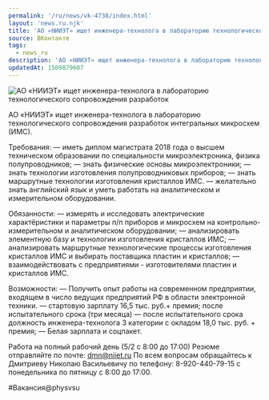```yaml
---
permalink: '/ru/news/vk-4738/index.html'
layout: 'news.ru.njk'
title: 'АО «НИИЭТ» ищет инженера-технолога в лабораторию технологического сопровождения разработок интегральных микросхем'
source: ВКонтакте
tags:
  - news_ru
description: 'АО «НИИЭТ» ищет инженера-технолога в лабораторию технологического сопровождения разработок интегральных микросхем'
updatedAt: 1509879607
---
```

![АО «НИИЭТ» ищет инженера-технолога в лабораторию технологического сопровождения разработок](https://sun9-66.userapi.com/impf/c840536/v840536805/1f56c/GZa3gzlnbsw.jpg?size=900x600&quality=96&proxy=1&sign=f27277510a13f6e9dc9182a0db3939d2&c_uniq_tag=EN5E6b4uT1pUKQ-hmJ7Ic18Lnm_UAu_ZGDHzCwsFV7g&type=album)

АО «НИИЭТ» ищет инженера-технолога в лабораторию технологического сопровождения разработок интегральных микросхем (ИМС).

Требования:
— иметь диплом магистрата 2018 года о высшем техническом образовании по специальности микроэлектроника, физика полупроводников;
— знать физические основы микроэлектроники;
— знать технологии изготовления полупроводниковых приборов;
— знать маршрутные технологии изготовления кристаллов ИМС.
— желательно знать английский язык и уметь работать на аналитическом и измерительном оборудовании.

Обязанности:
— измерять и исследовать электрические характёристики и параметры п/п приборов и микросхем на контрольно-измерительном и аналитическом оборудовании;
— анализировать элементную базу и технологии изготовления кристаллов ИМС;
— анализировать маршрутные технологические процессы изготовления кристаллов ИМС и выбирать поставщика пластин и кристаллов;
— взаимодействовать с предприятиями - изготовителями пластин и кристаллов ИМС.

Возможности:
— Получить опыт работы на современном предприятии, входящем в число ведущих предприятий РФ в области электронной техники.
— стартовую зарплату 16,5 тыс. руб.+ премия; после испытательного срока (три месяца)
— после испытательного срока должность инженера-технолога 3 категории с окладом 18,0 тыс. руб. + премия;
— Белая зарплата и соцпакет.

Работа на полный рабочий день (5/2 c 8:00 до 17:00)
Резюме отправляйте по почте: dmn@niiet.ru
По всем вопросам обращайтесь к Дмитриеву Николаю Васильевичу по телефону: 8-920-440-79-15 с понедельника по пятницу с 8:00 до 17:00.

#Вакансия@physvsu
